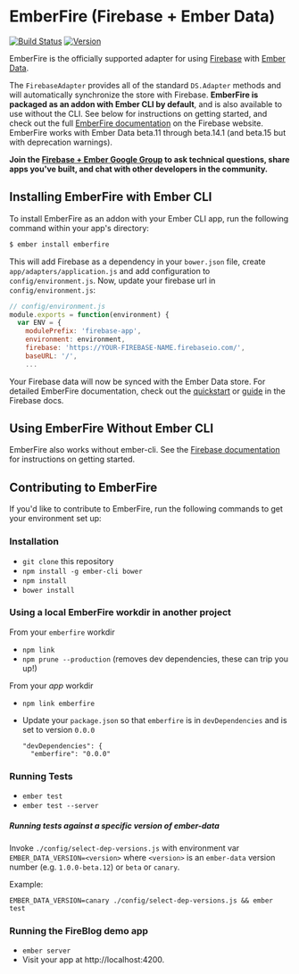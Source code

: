 # EmberFire (Firebase + Ember Data)

[![Build Status](https://travis-ci.org/firebase/emberfire.svg?branch=master)](https://travis-ci.org/firebase/emberfire)
[![Version](https://badge.fury.io/gh/firebase%2Femberfire.svg)](http://badge.fury.io/gh/firebase%2Femberfire)

EmberFire is the officially supported adapter for using
[Firebase](http://www.firebase.com/?utm_medium=web&utm_source=emberfire) with
[Ember Data](https://github.com/emberjs/data).

The `FirebaseAdapter` provides all of the standard `DS.Adapter` methods and will automatically synchronize the store with Firebase. **EmberFire is packaged as an addon with Ember CLI by default**, and is also available to use without the CLI. See below for instructions on getting started, and check out the full [EmberFire documentation](https://firebase.com/docs/web/libraries/ember/) on the Firebase website. EmberFire works with Ember Data beta.11 through beta.14.1 (and beta.15 but with deprecation warnings).

**Join the [Firebase + Ember Google Group](https://groups.google.com/forum/#!forum/firebase-ember)
to ask technical questions, share apps you've built, and chat with other developers in the community.**


## Installing EmberFire with Ember CLI

To install EmberFire as an addon with your Ember CLI app, run the following command within your app's directory:

```bash
$ ember install emberfire
```

This will add Firebase as a dependency in your `bower.json` file, create `app/adapters/application.js` and add configuration to `config/environment.js`. Now, update your firebase url in `config/environment.js`:

```js
// config/environment.js
module.exports = function(environment) {
  var ENV = {
    modulePrefix: 'firebase-app',
    environment: environment,
    firebase: 'https://YOUR-FIREBASE-NAME.firebaseio.com/',
    baseURL: '/',
    ...
```

Your Firebase data will now be synced with the Ember Data store. For detailed EmberFire documentation, check out the [quickstart](https://firebase.com/docs/web/libraries/ember/quickstart.html) or [guide](https://firebase.com/docs/web/libraries/ember/guide.html) in the Firebase docs.

## Using EmberFire Without Ember CLI

EmberFire also works without ember-cli. See the [Firebase documentation](https://firebase.com/docs/web/libraries/ember/guide.html#section-without-ember-cli) for instructions on getting started.

## Contributing to EmberFire

If you'd like to contribute to EmberFire, run the following commands to get your environment set up:

### Installation

* `git clone` this repository
* `npm install -g ember-cli bower`
* `npm install`
* `bower install`

### Using a local EmberFire workdir in another project

From your `emberfire` workdir

* `npm link`
* `npm prune --production` (removes dev dependencies, these can trip you up!)

From your *app* workdir

* `npm link emberfire`
* Update your `package.json` so that `emberfire` is in `devDependencies` and is set to version `0.0.0`

  ```
  "devDependencies": {
    "emberfire": "0.0.0"
  ``` 

### Running Tests

* `ember test`
* `ember test --server`

##### Running tests against a specific version of ember-data

Invoke `./config/select-dep-versions.js` with environment var `EMBER_DATA_VERSION=<version>` where `<version>` is an `ember-data` version number (e.g. `1.0.0-beta.12`) or `beta` or `canary`.

Example:

```
EMBER_DATA_VERSION=canary ./config/select-dep-versions.js && ember test
```

### Running the FireBlog demo app

* `ember server`
* Visit your app at http://localhost:4200.
